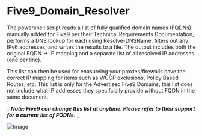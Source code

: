 # Five9_Domain_Resolver

The powershell script reads a list of fully qualified domain names (FQDNs) manually added for Five9 per their Technical Requirements Documentation, performs a DNS lookup for each using Resolve-DNSName,
filters out any IPv6 addresses, and writes the results to a file. The output includes both the original FQDN -> IP mapping and a separate list of all resolved IP addresses (one per line).

This list can then be used for enasureing your proxies/firewalls have the correct IP mapping for items such as WCCP exclusions, Policy Based Routes, etc. This list is only for the Advertised
Five9 Domains, this list does not include what IP addresses they specifcially provide without FQDN in the same document.

_ _**Note: Five9 can change this list at anytime. Please refer to their support for a current list of FQDNs.**_ _

![Image](https://github.com/user-attachments/assets/99aee196-7cf8-4389-8aa7-dd048c9723db)

